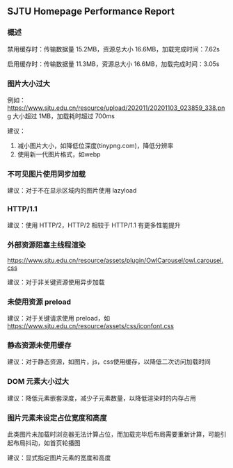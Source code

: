 ## SJTU Homepage Performance  Report

### 概述

禁用缓存时：传输数据量 15.2MB，资源总大小 16.6MB，加载完成时间：7.62s

启用缓存时：传输数据量 11.3MB，资源总大小 16.6MB，加载完成时间：3.05s

### 图片大小过大

例如：https://www.sjtu.edu.cn/resource/upload/202011/20201103_023859_338.png 大小超过 1MB，加载耗时超过 700ms

建议：

1. 减小图片大小，如降低位深度(tinypng.com)，降低分辨率
2. 使用新一代图片格式，如webp

### 不可见图片使用同步加载

建议：对于不在显示区域内的图片使用 lazyload

### HTTP/1.1

建议：使用 HTTP/2，HTTP/2 相较于 HTTP/1.1 有更多性能提升

### 外部资源阻塞主线程渲染

https://www.sjtu.edu.cn/resource/assets/plugin/OwlCarousel/owl.carousel.css

建议：对于非关键资源使用异步加载

### 未使用资源 preload

建议：对于关键请求使用 preload，如 https://www.sjtu.edu.cn/resource/assets/css/iconfont.css

### 静态资源未使用缓存

建议：对于静态资源，如图片，js，css使用缓存，以降低二次访问加载时间

### DOM 元素大小过大

建议：降低元素嵌套深度，减少子元素数量，以降低渲染时的内存占用

### 图片元素未设定占位宽度和高度

此类图片未加载时浏览器无法计算占位，而加载完毕后布局需要重新计算，可能引起布局抖动，如首页轮播图

建议：显式指定图片元素的宽度和高度